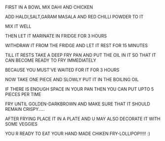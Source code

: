 FIRST IN A BOWL MIX DAHI AND CHICKEN       

ADD HALDI,SALT,GARAM MASALA AND RED CHILLI POWDER TO IT      

MIX IT WELL     

THEN LET IT MARINATE IN FRIDGE FOR 3 HOURS      

WITHDRAW IT FROM THE FRIDGE AND LET IT REST FOR 15 MINUTES      

TILL IT RESTS TAKE A DEEP FRY PAN AND PUT THE OIL IN IT SO THAT IT CAN BECOME READY TO FRY IMMEDIATELY          

BECAUSE YOU MUST'VE WAITED FOR IT FOR 3 HOURS       

NOW TAKE ONE PIECE AND SLOWLY PUT IT IN THE BOILING OIL     

IF THERE IS ENOUGH SPACE IN YOUR PAN THEN YOU CAN PUT UPTO 5 PIECES PER TIME       

FRY UNTIL GOLDEN-DARKBROWN AND MAKE SURE THAT IT SHOULD REMAIN CRISPY.....        

AFTER FRYING PLACE IT IN A PLATE AND U MAY ALSO DECORATE IT WITH SOME VEGGIES       

YOU R READY TO EAT YOUR HAND MADE CHIKEN FRY-LOLLIPOP!!!!! :)      